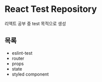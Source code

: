 # React Test Repository
리액트 공부 중 test 목적으로 생성

## 목록
* eslint-test
* router
* props
* state
* styled component